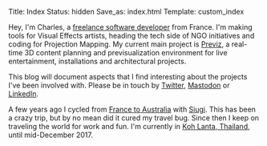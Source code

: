 Title: Index
Status: hidden
Save_as: index.html
Template: custom_index

Hey, I'm Charles, a [freelance software developer](https://linkedin.com/in/charlesfleche) from France. I'm making tools for Visual Effects artists, heading the tech side of NGO initiatives and coding for Projection Mapping. My current main project is [Previz](https://previz.co), a real-time 3D content planning and previsualization environment for live entertainment, installations and architectural projects.

This blog will document aspects that I find interesting about the projects I've been involved with. Please be in touch by  [Twitter](https://twitter.com/charlesfleche), [Mastodon](https://mamot.fr/@charlesfleche) or [LinkedIn](https://linkedin.com/in/charlesfleche).

A few years ago I cycled from [France to Australia](http://cambrai-cambrai.net) with [Siugi](http://siugi.com). This has been a crazy trip, but by no mean did it cured my travel bug. Since then I keep on traveling the world for work and fun. I'm currently in [Koh Lanta, Thailand](http://www.openstreetmap.org/?mlat=7.5602&mlon=99.0586#map=12/7.5602/99.0586), until mid-December 2017.
